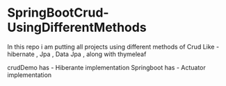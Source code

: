 # SpringBootCrud-UsingDifferentMethods
In this repo i am putting all projects using different methods of Crud Like - hibernate , Jpa , Data Jpa , along with thymeleaf

crudDemo has - Hiberante implementation
Springboot has - Actuator implementation 

